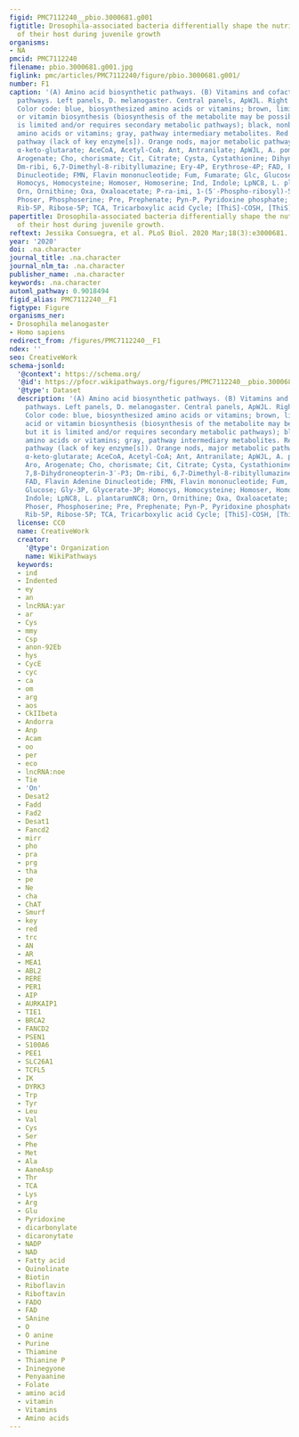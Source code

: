 ```yaml
---
figid: PMC7112240__pbio.3000681.g001
figtitle: Drosophila-associated bacteria differentially shape the nutritional requirements
  of their host during juvenile growth
organisms:
- NA
pmcid: PMC7112240
filename: pbio.3000681.g001.jpg
figlink: pmc/articles/PMC7112240/figure/pbio.3000681.g001/
number: F1
caption: '(A) Amino acid biosynthetic pathways. (B) Vitamins and cofactors biosynthetic
  pathways. Left panels, D. melanogaster. Central panels, ApWJL. Right panels, LpNC8.
  Color code: blue, biosynthesized amino acids or vitamins; brown, limited amino acid
  or vitamin biosynthesis (biosynthesis of the metabolite may be possible, but it
  is limited and/or requires secondary metabolic pathways); black, nonbiosynthesized
  amino acids or vitamins; gray, pathway intermediary metabolites. Red cross: nonfunctional
  pathway (lack of key enzyme[s]). Orange nods, major metabolic pathways. α-cglu,
  α-keto-glutarate; AceCoA, Acetyl-CoA; Ant, Antranilate; ApWJL, A. pomorumWJL; Aro,
  Arogenate; Cho, chorismate; Cit, Citrate; Cysta, Cystathionine; Dihyn-P3, 7,8-Dihydroneopterin-3′-P3;
  Dm-ribi, 6,7-Dimethyl-8-ribityllumazine; Ery-4P, Erythrose-4P; FAD, Flavin Adenine
  Dinucleotide; FMN, Flavin mononucleotide; Fum, Fumarate; Glc, Glucose; Gly-3P, Glycerate-3P;
  Homocys, Homocysteine; Homoser, Homoserine; Ind, Indole; LpNC8, L. plantarumNC8;
  Orn, Ornithine; Oxa, Oxaloacetate; P-ra-imi, 1-(5′-Phospho-ribosyl)-5-aminoimidazole;
  Phoser, Phosphoserine; Pre, Prephenate; Pyn-P, Pyridoxine phosphate; Pyr, Pyruvate;
  Rib-5P, Ribose-5P; TCA, Tricarboxylic acid Cycle; [ThiS]-COSH, [ThiS]-thiocarboxylate.'
papertitle: Drosophila-associated bacteria differentially shape the nutritional requirements
  of their host during juvenile growth.
reftext: Jessika Consuegra, et al. PLoS Biol. 2020 Mar;18(3):e3000681.
year: '2020'
doi: .na.character
journal_title: .na.character
journal_nlm_ta: .na.character
publisher_name: .na.character
keywords: .na.character
automl_pathway: 0.9018494
figid_alias: PMC7112240__F1
figtype: Figure
organisms_ner:
- Drosophila melanogaster
- Homo sapiens
redirect_from: /figures/PMC7112240__F1
ndex: ''
seo: CreativeWork
schema-jsonld:
  '@context': https://schema.org/
  '@id': https://pfocr.wikipathways.org/figures/PMC7112240__pbio.3000681.g001.html
  '@type': Dataset
  description: '(A) Amino acid biosynthetic pathways. (B) Vitamins and cofactors biosynthetic
    pathways. Left panels, D. melanogaster. Central panels, ApWJL. Right panels, LpNC8.
    Color code: blue, biosynthesized amino acids or vitamins; brown, limited amino
    acid or vitamin biosynthesis (biosynthesis of the metabolite may be possible,
    but it is limited and/or requires secondary metabolic pathways); black, nonbiosynthesized
    amino acids or vitamins; gray, pathway intermediary metabolites. Red cross: nonfunctional
    pathway (lack of key enzyme[s]). Orange nods, major metabolic pathways. α-cglu,
    α-keto-glutarate; AceCoA, Acetyl-CoA; Ant, Antranilate; ApWJL, A. pomorumWJL;
    Aro, Arogenate; Cho, chorismate; Cit, Citrate; Cysta, Cystathionine; Dihyn-P3,
    7,8-Dihydroneopterin-3′-P3; Dm-ribi, 6,7-Dimethyl-8-ribityllumazine; Ery-4P, Erythrose-4P;
    FAD, Flavin Adenine Dinucleotide; FMN, Flavin mononucleotide; Fum, Fumarate; Glc,
    Glucose; Gly-3P, Glycerate-3P; Homocys, Homocysteine; Homoser, Homoserine; Ind,
    Indole; LpNC8, L. plantarumNC8; Orn, Ornithine; Oxa, Oxaloacetate; P-ra-imi, 1-(5′-Phospho-ribosyl)-5-aminoimidazole;
    Phoser, Phosphoserine; Pre, Prephenate; Pyn-P, Pyridoxine phosphate; Pyr, Pyruvate;
    Rib-5P, Ribose-5P; TCA, Tricarboxylic acid Cycle; [ThiS]-COSH, [ThiS]-thiocarboxylate.'
  license: CC0
  name: CreativeWork
  creator:
    '@type': Organization
    name: WikiPathways
  keywords:
  - ind
  - Indented
  - ey
  - an
  - lncRNA:yar
  - ar
  - Cys
  - mmy
  - Csp
  - anon-92Eb
  - hys
  - CycE
  - cyc
  - ca
  - om
  - arg
  - aos
  - CkIIbeta
  - Andorra
  - Anp
  - Acam
  - oo
  - per
  - eco
  - lncRNA:noe
  - Tie
  - 'On'
  - Desat2
  - Fadd
  - Fad2
  - Desat1
  - Fancd2
  - mirr
  - pho
  - pra
  - prg
  - tha
  - pe
  - Ne
  - cha
  - ChAT
  - Smurf
  - key
  - red
  - trc
  - AN
  - AR
  - MEA1
  - ABL2
  - RERE
  - PER1
  - AIP
  - AURKAIP1
  - TIE1
  - BRCA2
  - FANCD2
  - PSEN1
  - S100A6
  - PEE1
  - SLC26A1
  - TCFL5
  - IK
  - DYRK3
  - Trp
  - Tyr
  - Leu
  - Val
  - Cys
  - Ser
  - Phe
  - Met
  - Ala
  - AaneAsp
  - Thr
  - TCA
  - Lys
  - Arg
  - Glu
  - Pyridoxine
  - dicarbonylate
  - dicaronytate
  - NADP
  - NAD
  - Fatty acid
  - Quinolinate
  - Biotin
  - Riboflavin
  - Riboftavin
  - FADO
  - FAD
  - SAnine
  - O
  - O anine
  - Purine
  - Thiamine
  - Thianine P
  - Ininegyone
  - Penyaanine
  - Folate
  - amino acid
  - vitamin
  - Vitamins
  - Amino acids
---
```

